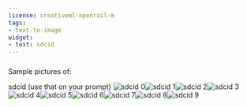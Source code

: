 ```yaml
---
license: creativeml-openrail-m
tags:
- text-to-image
widget:
- text: sdcid
---
```

### 
Sample pictures of:
  
  
  
  
  
  
  
  
  
sdcid (use that on your prompt) 
![sdcid 0](https://huggingface.co/zigg-ai/9a8cdaaf-5e35-40f4-9981-647c1926846a/resolve/main/instance_data/sdcid_%286%29.jpg)![sdcid 1](https://huggingface.co/zigg-ai/9a8cdaaf-5e35-40f4-9981-647c1926846a/resolve/main/instance_data/sdcid_%289%29.jpg)![sdcid 2](https://huggingface.co/zigg-ai/9a8cdaaf-5e35-40f4-9981-647c1926846a/resolve/main/instance_data/sdcid_%287%29.jpg)![sdcid 3](https://huggingface.co/zigg-ai/9a8cdaaf-5e35-40f4-9981-647c1926846a/resolve/main/instance_data/sdcid_%288%29.jpg)![sdcid 4](https://huggingface.co/zigg-ai/9a8cdaaf-5e35-40f4-9981-647c1926846a/resolve/main/instance_data/sdcid_%281%29.jpg)![sdcid 5](https://huggingface.co/zigg-ai/9a8cdaaf-5e35-40f4-9981-647c1926846a/resolve/main/instance_data/sdcid_%283%29.jpg)![sdcid 6](https://huggingface.co/zigg-ai/9a8cdaaf-5e35-40f4-9981-647c1926846a/resolve/main/instance_data/sdcid_%284%29.jpg)![sdcid 7](https://huggingface.co/zigg-ai/9a8cdaaf-5e35-40f4-9981-647c1926846a/resolve/main/instance_data/sdcid_%2810%29.jpg)![sdcid 8](https://huggingface.co/zigg-ai/9a8cdaaf-5e35-40f4-9981-647c1926846a/resolve/main/instance_data/sdcid_%285%29.jpg)![sdcid 9](https://huggingface.co/zigg-ai/9a8cdaaf-5e35-40f4-9981-647c1926846a/resolve/main/instance_data/sdcid_%282%29.jpg)
